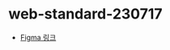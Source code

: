 # web-standard-230717

- [Figma 링크](https://www.figma.com/file/drnKoMq26cqig6DWT5RW9B/webstandard2022?type=design&node-id=0%3A1&mode=design&t=MlXUWXoU6ty7dqHa-1)